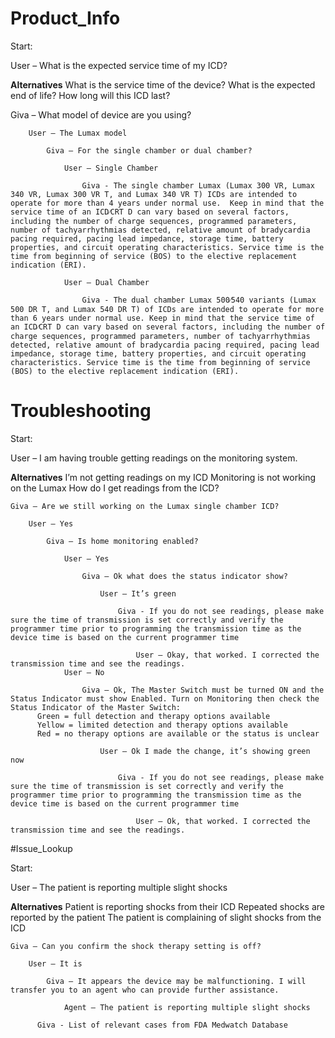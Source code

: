 # Product_Info

Start:

User – What is the expected service time of my ICD?

**Alternatives**
What is the service time of the device?
What is the expected end of life?
How long will this ICD last?

  Giva – What model of device are you using?

		User – The Lumax model

			Giva – For the single chamber or dual chamber?

				User – Single Chamber

					Giva - The single chamber Lumax (Lumax 300 VR, Lumax 340 VR, Lumax 300 VR T, and Lumax 340 VR T) ICDs are intended to operate for more than 4 years under normal use.  Keep in mind that the service time of an ICD⁄CRT D can vary based on several factors, including the number of charge sequences, programmed parameters, number of tachyarrhythmias detected, relative amount of bradycardia pacing required, pacing lead impedance, storage time, battery properties, and circuit operating characteristics. Service time is the time from beginning of service (BOS) to the elective replacement indication (ERI).

				User – Dual Chamber

					Giva - The dual chamber Lumax 500⁄540 variants (Lumax 500 DR T, and Lumax 540 DR T) of ICDs are intended to operate for more than 6 years under normal use. Keep in mind that the service time of an ICD⁄CRT D can vary based on several factors, including the number of charge sequences, programmed parameters, number of tachyarrhythmias detected, relative amount of bradycardia pacing required, pacing lead impedance, storage time, battery properties, and circuit operating characteristics. Service time is the time from beginning of service (BOS) to the elective replacement indication (ERI).

# Troubleshooting

Start:

User – I am having trouble getting readings on the monitoring system.

**Alternatives**
I’m not getting readings on my ICD
Monitoring is not working on the Lumax
How do I get readings from the ICD?

	Giva – Are we still working on the Lumax single chamber ICD?

		User – Yes

			Giva – Is home monitoring enabled?

				User – Yes

					Giva – Ok what does the status indicator show?

						User – It’s green

							Giva - If you do not see readings, please make sure the time of transmission is set correctly and verify the programmer time prior to programming the transmission time as the device time is based on the current programmer time

								User – Okay, that worked. I corrected the transmission time and see the readings.
				User – No

					Giva – Ok, The Master Switch must be turned ON and the Status Indicator must show Enabled. Turn on Monitoring then check the Status Indicator of the Master Switch:
          Green = full detection and therapy options available
          Yellow = limited detection and therapy options available
          Red = no therapy options are available or the status is unclear

						User – Ok I made the change, it’s showing green now

							Giva - If you do not see readings, please make sure the time of transmission is set correctly and verify the programmer time prior to programming the transmission time as the device time is based on the current programmer time

								User – Ok, that worked. I corrected the transmission time and see the readings.

#Issue_Lookup

Start:

User – The patient is reporting multiple slight shocks

**Alternatives**
Patient is reporting shocks from their ICD
Repeated shocks are reported by the patient
The patient is complaining of slight shocks from the ICD

	Giva – Can you confirm the shock therapy setting is off?

		User – It is

			Giva – It appears the device may be malfunctioning. I will transfer you to an agent who can provide further assistance.

				Agent – The patient is reporting multiple slight shocks

          Giva - List of relevant cases from FDA Medwatch Database

